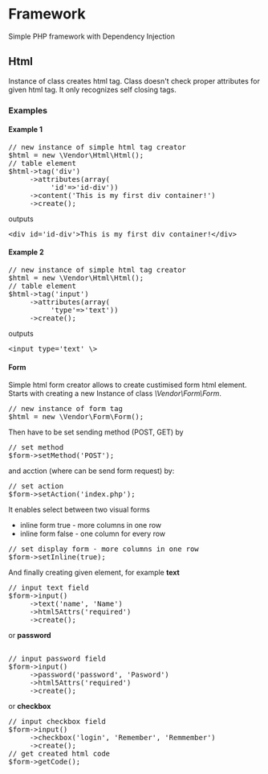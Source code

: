 <h1>Framework</h1>
     <p>Simple PHP framework with Dependency Injection</p>
<h2>Html</h2>
     <p>Instance of class creates html tag. Class doesn't check proper attributes for given html tag. It only recognizes self         closing tags.</p>
<h3>Examples</h3>
<h4>Example 1</h4>
<p>
<pre>
// new instance of simple html tag creator
$html = new \Vendor\Html\Html();
// table element
$html->tag('div')
     ->attributes(array(
          'id'=>'id-div'))
     ->content('This is my first div container!')
     ->create();
</pre>
</p>
outputs
<p>
<pre>
&lt;div id='id-div'&gt;This is my first div container!&lt;/div&gt;
</pre>
</p>
<h4>Example 2</h4>
<p>
<pre>
// new instance of simple html tag creator
$html = new \Vendor\Html\Html();
// table element
$html->tag('input')
     ->attributes(array(
          'type'=>'text'))
     ->create();
</pre>
</p>
outputs
<p>
<pre>
&lt;input type='text' \&gt;
</pre>
</p>
<h4>Form</h4>
<p>
Simple html form creator allows to create custimised form html element. Starts with creating a new Instance of class <i>\Vendor\Form\Form</i>.
<pre>
// new instance of form tag
$html = new \Vendor\Form\Form();
</pre>
Then have to be set sending method (POST, GET) by
<pre>
// set method
$form->setMethod('POST');
</pre>
and acction (where can be send form request) by:
<pre>
// set action
$form->setAction('index.php');
</pre>
It enables select between two visual forms
     <ul>
          <li>inline form true - more columns in one row</li>
          <li>inline form false - one column for every row</li>
     </ul>
<pre>
// set display form - more columns in one row
$form->setInline(true);
</pre>
And finally creating given element, for example <b>text</b>
<pre>
// input text field
$form->input()
     ->text('name', 'Name')
     ->html5Attrs('required')
     ->create();
</pre>
or <b>password</b>
<pre>     
// input password field
$form->input()
     ->password('password', 'Pasword')
     ->html5Attrs('required')
     ->create();
</pre>
or <b>checkbox</b>
<pre>
// input checkbox field
$form->input()
     ->checkbox('login', 'Remember', 'Remmember')
     ->create();
// get created html code     
$form->getCode();
</pre>
</p>
